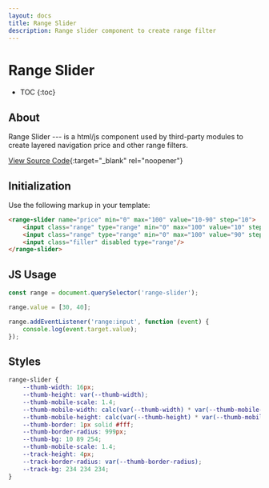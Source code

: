 ```yaml
---
layout: docs
title: Range Slider
description: Range slider component to create range filter
---
```


# Range Slider

* TOC
{:toc}

## About

Range Slider --- is a html/js component used by third-party modules to create
layered navigation price and other range filters.

[View Source Code](https://github.com/swissup/range-slider){:target="_blank" rel="noopener"}

## Initialization

Use the following markup in your template:

```html
<range-slider name="price" min="0" max="100" value="10-90" step="10">
    <input class="range" type="range" min="0" max="100" value="10" step="10"/>
    <input class="range" type="range" min="0" max="100" value="90" step="10"/>
    <input class="filler" disabled type="range"/>
</range-slider>
```

## JS Usage

```js
const range = document.querySelector('range-slider');

range.value = [30, 40];

range.addEventListener('range:input', function (event) {
    console.log(event.target.value);
});
```

## Styles

```scss
range-slider {
    --thumb-width: 16px;
    --thumb-height: var(--thumb-width);
    --thumb-mobile-scale: 1.4;
    --thumb-mobile-width: calc(var(--thumb-width) * var(--thumb-mobile-scale));
    --thumb-mobile-height: calc(var(--thumb-height) * var(--thumb-mobile-scale));
    --thumb-border: 1px solid #fff;
    --thumb-border-radius: 999px;
    --thumb-bg: 10 89 254;
    --thumb-mobile-scale: 1.4;
    --track-height: 4px;
    --track-border-radius: var(--thumb-border-radius);
    --track-bg: 234 234 234;
}
```
